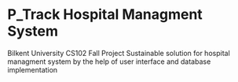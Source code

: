 # P_Track Hospital Managment System
Bilkent University CS102 Fall Project
Sustainable solution for hospital managment system by the help of user interface and database implementation

